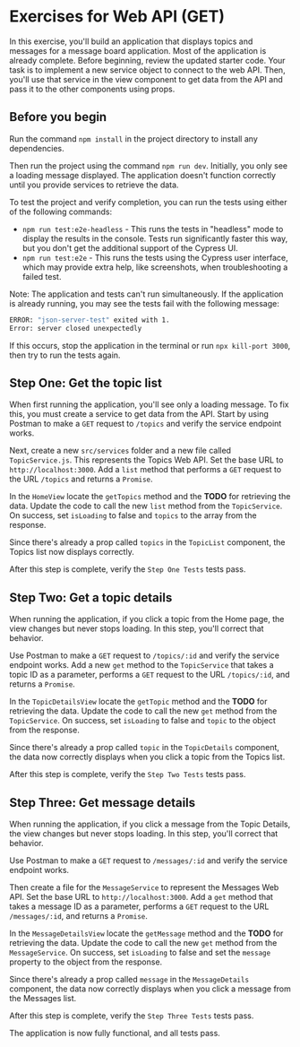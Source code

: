 # Exercises for Web API (GET)

In this exercise, you'll build an application that displays topics and messages for a message board application. Most of the application is already complete. Before beginning, review the updated starter code. Your task is to implement a new service object to connect to the web API. Then, you'll use that service in the view component to get data from the API and pass it to the other components using props. 

## Before you begin

Run the command `npm install` in the project directory to install any dependencies. 

Then run the project using the command `npm run dev`. Initially, you only see a loading message displayed. The application doesn't function correctly until you provide services to retrieve the data.

To test the project and verify completion, you can run the tests using either of the following commands:

* `npm run test:e2e-headless` - This runs the tests in "headless" mode to display the results in the console. Tests run significantly faster this way, but you don't get the additional support of the Cypress UI.
* `npm run test:e2e` - This runs the tests using the Cypress user interface, which may provide extra help, like screenshots, when troubleshooting a failed test. 

Note: The application and tests can't run simultaneously. If the application is already running, you may see the tests fail with the following message:

```bash
ERROR: "json-server-test" exited with 1.
Error: server closed unexpectedly
```

If this occurs, stop the application in the terminal or run `npx kill-port 3000`, then try to run the tests again.


## Step One: Get the topic list
When first running the application, you'll see only a loading message. To fix this, you must create a service to get data from the API. Start by using Postman to make a `GET` request to `/topics` and verify the service endpoint works.

Next, create a new `src/services` folder and a new file called `TopicService.js`. This represents the Topics Web API. Set the base URL to `http://localhost:3000`. Add a `list` method that performs a `GET` request to the URL `/topics` and returns a `Promise`. 

In the `HomeView` locate the `getTopics` method and the **TODO** for retrieving the data. Update the code to call the new `list` method from the `TopicService`. On success, set `isLoading` to false and `topics` to the array from the response. 

Since there's already a prop called `topics` in the `TopicList` component, the Topics list now displays correctly.

After this step is complete, verify the `Step One Tests` tests pass.

## Step Two: Get a topic details

When running the application, if you click a topic from the Home page, the view changes but never stops loading. In this step, you'll correct that behavior.

Use Postman to make a `GET` request to `/topics/:id` and verify the service endpoint works. Add a new `get` method to the `TopicService` that takes a topic ID as a parameter, performs a `GET` request to the URL `/topics/:id`, and returns a `Promise`. 

In the `TopicDetailsView` locate the `getTopic` method and the **TODO** for retrieving the data. Update the code to call the new `get` method from the `TopicService`. On success, set `isLoading` to false and `topic` to the object from the response. 

Since there's already a prop called `topic` in the `TopicDetails` component, the data now correctly displays when you click a topic from the Topics list.

After this step is complete, verify the `Step Two Tests` tests pass.

## Step Three: Get message details

When running the application, if you click a message from the Topic Details, the view changes but never stops loading. In this step, you'll correct that behavior.

Use Postman to make a `GET` request to `/messages/:id` and verify the service endpoint works. 

Then create a file for the `MessageService` to represent the Messages Web API. Set the base URL to `http://localhost:3000`. Add a `get` method that takes a message ID as a parameter, performs a `GET` request to the URL `/messages/:id`, and returns a `Promise`. 

In the `MessageDetailsView` locate the `getMessage` method and the **TODO** for retrieving the data. Update the code to call the new `get` method from the `MessageService`. On success, set `isLoading` to false and set the `message` property to the object from the response.

Since there's already a prop called `message` in the `MessageDetails` component, the data now correctly displays when you click a message from the Messages list.

After this step is complete, verify the `Step Three Tests` tests pass.

The application is now fully functional, and all tests pass.